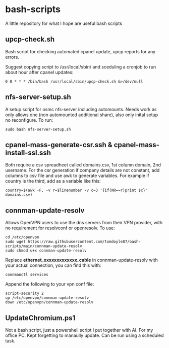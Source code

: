 <h1>bash-scripts</h1>

A little repository for what I hope are useful bash scripts

<h2>upcp-check.sh</h2>

Bash script for checking automated cpanel update, upcp reports for any errors.

Suggest copying script to /usr/local/sbin/ and sceduling a cronjob to run about hour after cpanel updates:

    0 0 * * * /bin/bash /usr/local/sbin/upcp-check.sh &>/dev/null

<h2>nfs-server-setup.sh</h2>

A setup script for osmc nfs-server including automounts. Needs work as only allows one (non automounted additional share), also only inital setup no reconfigure. To run:

    sudo bash nfs-server-setup.sh

<h2> cpanel-mass-generate-csr.ssh & cpanel-mass-install-ssl.ssh </h2>

Both require a csv spreadheet called domains.csv, 1st column domain, 2nd username. For the csr generation if company details are not constant, add columns to csv file and use awk to generate variables. For example if country is the third, add as a variable like this:

    country=$(awk -F, -v r=$linenumber -v c=3 '{if(NR==r)print $c}' domains.csv)

<h2>connman-update-resolv</h2>
Allows OpenVPN users to use the dns servers from their VPN provider, with no requirement for resolvconf or openresolv. To use:

    cd /etc/openvpn
    sudo wget https://raw.githubusercontent.com/tomdoyle87/bash-scripts/main/connman-update-resolv
    sudo chmod u+x connman-update-resolv
    
Replace **ethernet_xxxxxxxxxxxxx_cable** in connman-update-resolv with your actual connection, you can find this with:
    
    connmanctl services

Append the following to your vpn conf file:
    
    script-security 2                                               
    up /etc/openvpn/connman-update-resolv 
    down /etc/openvpn/connman-update-resolv

<h2>UpdateChromium.ps1</h2>
Not a bash script, just a powershell script I put together with AI. For my office PC. Kept forgetting to manaully update. Can be run using a scheduled task. 
